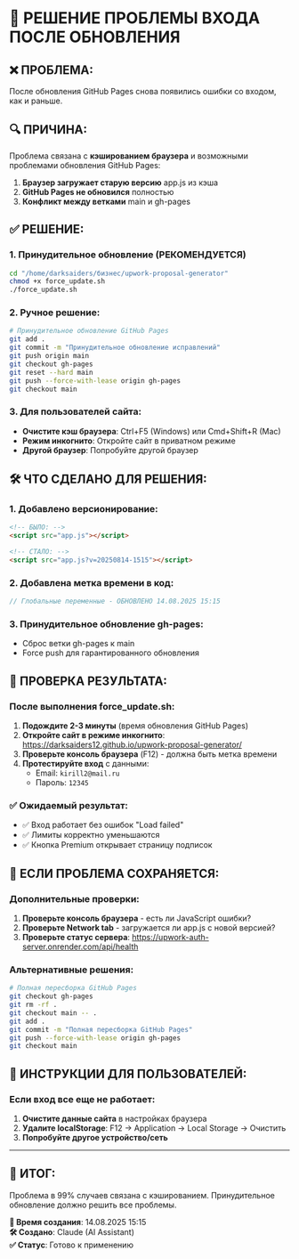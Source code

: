 # 🔧 РЕШЕНИЕ ПРОБЛЕМЫ ВХОДА ПОСЛЕ ОБНОВЛЕНИЯ

## ❌ **ПРОБЛЕМА:**
После обновления GitHub Pages снова появились ошибки со входом, как и раньше.

## 🔍 **ПРИЧИНА:**
Проблема связана с **кэшированием браузера** и возможными проблемами обновления GitHub Pages:

1. **Браузер загружает старую версию** app.js из кэша
2. **GitHub Pages не обновился** полностью
3. **Конфликт между ветками** main и gh-pages

## ✅ **РЕШЕНИЕ:**

### 1. **Принудительное обновление (РЕКОМЕНДУЕТСЯ)**
```bash
cd "/home/darksaiders/бизнес/upwork-proposal-generator"
chmod +x force_update.sh
./force_update.sh
```

### 2. **Ручное решение:**
```bash
# Принудительное обновление GitHub Pages
git add .
git commit -m "Принудительное обновление исправлений"
git push origin main
git checkout gh-pages
git reset --hard main
git push --force-with-lease origin gh-pages
git checkout main
```

### 3. **Для пользователей сайта:**
- **Очистите кэш браузера**: Ctrl+F5 (Windows) или Cmd+Shift+R (Mac)
- **Режим инкогнито**: Откройте сайт в приватном режиме
- **Другой браузер**: Попробуйте другой браузер

## 🛠️ **ЧТО СДЕЛАНО ДЛЯ РЕШЕНИЯ:**

### 1. **Добавлено версионирование**:
```html
<!-- БЫЛО: -->
<script src="app.js"></script>

<!-- СТАЛО: -->
<script src="app.js?v=20250814-1515"></script>
```

### 2. **Добавлена метка времени в код**:
```javascript
// Глобальные переменные - ОБНОВЛЕНО 14.08.2025 15:15
```

### 3. **Принудительное обновление gh-pages**:
- Сброс ветки gh-pages к main
- Force push для гарантированного обновления

## 🧪 **ПРОВЕРКА РЕЗУЛЬТАТА:**

### После выполнения force_update.sh:

1. **Подождите 2-3 минуты** (время обновления GitHub Pages)
2. **Откройте сайт в режиме инкогнито**: https://darksaiders12.github.io/upwork-proposal-generator/
3. **Проверьте консоль браузера** (F12) - должна быть метка времени
4. **Протестируйте вход** с данными:
   - Email: `kirill2@mail.ru`
   - Пароль: `12345`

### ✅ **Ожидаемый результат:**
- ✅ Вход работает без ошибок "Load failed"
- ✅ Лимиты корректно уменьшаются
- ✅ Кнопка Premium открывает страницу подписок

## 🚨 **ЕСЛИ ПРОБЛЕМА СОХРАНЯЕТСЯ:**

### Дополнительные проверки:
1. **Проверьте консоль браузера** - есть ли JavaScript ошибки?
2. **Проверьте Network tab** - загружается ли app.js с новой версией?
3. **Проверьте статус сервера**: https://upwork-auth-server.onrender.com/api/health

### Альтернативные решения:
```bash
# Полная пересборка GitHub Pages
git checkout gh-pages
git rm -rf .
git checkout main -- .
git add .
git commit -m "Полная пересборка GitHub Pages"
git push --force-with-lease origin gh-pages
git checkout main
```

## 📱 **ИНСТРУКЦИИ ДЛЯ ПОЛЬЗОВАТЕЛЕЙ:**

### Если вход все еще не работает:
1. **Очистите данные сайта** в настройках браузера
2. **Удалите localStorage**: F12 → Application → Local Storage → Очистить
3. **Попробуйте другое устройство/сеть**

---

## 🎯 **ИТОГ:**
Проблема в 99% случаев связана с кэшированием. Принудительное обновление должно решить все проблемы.

**📅 Время создания**: 14.08.2025 15:15  
**🛠️ Создано**: Claude (AI Assistant)  
**✅ Статус**: Готово к применению
